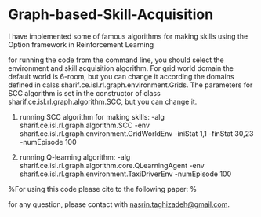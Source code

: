 # Graph-based-Skill-Acquisition
I have implemented some of famous algorithms for making skills using the Option framework in Reinforcement Learning

for running the code from the command line, you should select the environment and skill acquisition algorithm. For grid world domain the default world is 6-room, but you can change it according the domains defined in calss sharif.ce.isl.rl.graph.environment.Grids. The parameters for SCC algorithm is set in the constructor of class sharif.ce.isl.rl.graph.algorithm.SCC, but you can change it.

1) running SCC algorithm for making skills:
-alg sharif.ce.isl.rl.graph.algorithm.SCC -env sharif.ce.isl.rl.graph.environment.GridWorldEnv -iniStat 1,1 -finStat 30,23 -numEpisode 100

2) running Q-learning algorithm:
-alg sharif.ce.isl.rl.graph.algorithm.core.QLearningAgent -env sharif.ce.isl.rl.graph.environment.TaxiDriverEnv -numEpisode 100

%For using this code please cite to the following paper:
%

for any question, please contact with nasrin.taghizadeh@gmail.com.
